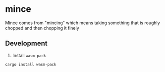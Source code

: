 # mince
Mince comes from "mincing" which means taking something that is roughly chopped and then chopping it finely

## Development

1. Install `wasm-pack`

```bash
cargo install wasm-pack
```
